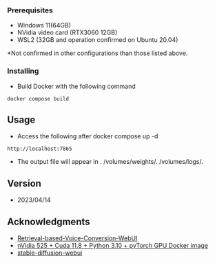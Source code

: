 ### Prerequisites

* Windows 11(64GB)
* NVidia video card (RTX3060 12GB)
* WSL2 (32GB and operation confirmed on Ubuntu 20.04)

*Not confirmed in other configurations than those listed above.

### Installing

* Build Docker with the following command
```
docker compose build
```

## Usage

* Access the following after docker compose up -d
```
http://localhost:7865
```
* The output file will appear in . /volumes/weights/. /volumes/logs/.

## Version

* 2023/04/14

## Acknowledgments

* [Retrieval-based-Voice-Conversion-WebUI](https://github.com/liujing04/Retrieval-based-Voice-Conversion-WebUI)
* [nVidia 525 + Cuda 11.8 + Python 3.10 + pyTorch GPU Docker image](https://dev.to/ordigital/nvidia-525-cuda-118-python-310-pytorch-gpu-docker-image-1l4a)
* [stable-diffusion-webui](https://github.com/AUTOMATIC1111/stable-diffusion-webui)
